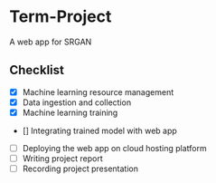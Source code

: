 # Term-Project
A web app for SRGAN

## Checklist

- [x] Machine learning resource management
- [x] Data ingestion and collection
- [x] Machine learning training
- [] Integrating trained model with web app
- [ ] Deploying the web app on cloud hosting platform
- [ ] Writing project report
- [ ] Recording project presentation
